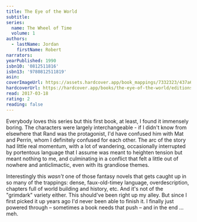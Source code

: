 ```yaml
---
title: The Eye of the World
subtitle:
series:
  name: The Wheel of Time
  volume: 1
authors:
  - lastName: Jordan
    firstName: Robert
narrators:
yearPublished: 1990
isbn10: '0812511816'
isbn13: '9780812511819'
asin:
coverImageUrl: https://assets.hardcover.app/book_mappings/7332323/437a620631d0c64a358d4a53c9c19addb3440e26.jpeg
hardcoverUrl: https://hardcover.app/books/the-eye-of-the-world/editions/30789251
read: 2017-03-18
rating: 2
reading: false
---
```


Everybody loves this series but this first book, at least, I found it immensely boring. The characters were largely interchangeable - if I didn't know from elsewhere that Rand was the protagonist, I'd have confused him with Mat and Perrin, whom I definitely confused for each other. The arc of the story had little real momentum, with a lot of wandering, occasionally interrupted by portentous language that I assume was meant to heighten tension but meant nothing to me, and culminating in a conflict that felt a little out of nowhere and anticlimactic, even with its grandiose themes.

Interestingly this _wasn't_ one of those fantasy novels that gets caught up in so many of the trappings: dense, faux-old-timey language, overdescription, chapters full of world building and history, etc. And it's not of the "grimdark" variety either. This should've been right up my alley. But since I first picked it up years ago I'd never been able to finish it. I finally just powered through – sometimes a book needs that push – and in the end … meh.
